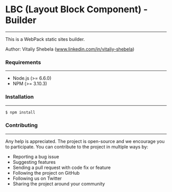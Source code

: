 # LBC (Layout Block Component) - Builder
------------
This is a WebPack static sites builder.

Author: Vitaliy Shebela (www.linkedin.com/in/vitaliy-shebela)

### Requirements
------------

* Node.js (>= 6.6.0)
* NPM (>= 3.10.3)

### Installation
------------
```sh
$ npm install
```


### Contributing
------------
Any help is appreciated. The project is open-source and we encourage you to participate. You can contribute to the project in multiple ways by:

* Reporting a bug issue
* Suggesting features
* Sending a pull request with code fix or feature
* Following the project on GitHub
* Following us on Twitter
* Sharing the project around your community